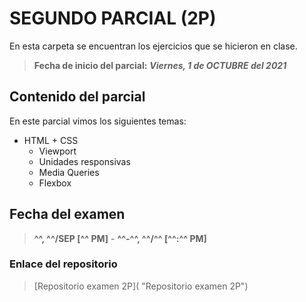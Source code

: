 # SEGUNDO PARCIAL (2P)

En esta carpeta se encuentran los ejercicios que se hicieron en clase.

> **Fecha de inicio del parcial:** **_Viernes, 1 de OCTUBRE del 2021_**

## Contenido del parcial

En este parcial vimos los siguientes temas:

- HTML + CSS
  - Viewport
  - Unidades responsivas
  - Media Queries
  - Flexbox

## Fecha del examen

> **^^, ^^/SEP [^^ PM]** - **^^-^^, ^^/^^ [^^:^^ PM]**

### Enlace del repositorio

> [Repositorio examen 2P]( "Repositorio examen 2P")
